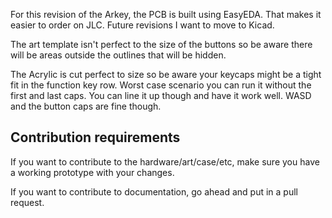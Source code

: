 For this revision of the Arkey, the PCB is built using EasyEDA. That makes it easier to order on JLC. Future revisions I want to move to Kicad. 

The art template isn't perfect to the size of the buttons so be aware there will be areas outside the outlines that will be hidden.

The Acrylic is cut perfect to size so be aware your keycaps might be a tight fit in the function key row. Worst case scenario you can run it without the first and last caps. You can line it up though and have it work well. WASD and the button caps are fine though. 

## Contribution requirements
If you want to contribute to the hardware/art/case/etc, make sure you have a working prototype with your changes.

If you want to contribute to documentation, go ahead and put in a pull request. 